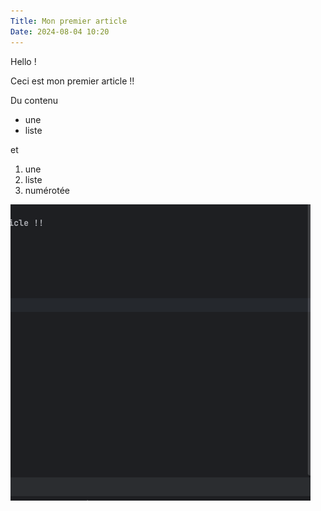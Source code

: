 ```yaml
---
Title: Mon premier article
Date: 2024-08-04 10:20
---
```


Hello ! 

Ceci est mon premier article !!

Du contenu

- une
- liste

et 

1. une
2. liste 
3. numérotée

![une image](images/img.png)